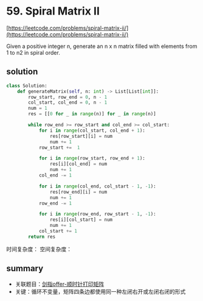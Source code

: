 # 59. Spiral Matrix II
[https://leetcode.com/problems/spiral-matrix-ii/](https://leetcode.com/problems/spiral-matrix-ii/)

Given a positive integer n, generate an n x n matrix filled with elements from 1 to n2 in spiral order.

## solution

````python
class Solution:
    def generateMatrix(self, n: int) -> List[List[int]]:
        row_start, row_end = 0, n - 1
        col_start, col_end = 0, n - 1        
        num = 1
        res = [[0 for _ in range(n)] for _ in range(n)]

        while row_end >= row_start and col_end >= col_start:
            for i in range(col_start, col_end + 1):
                res[row_start][i] = num
                num += 1
            row_start +=  1

            for i in range(row_start, row_end + 1):
                res[i][col_end] = num
                num += 1
            col_end -= 1

            for i in range(col_end, col_start - 1, -1):
                res[row_end][i] = num
                num += 1
            row_end -= 1

            for i in range(row_end, row_start - 1, -1):
                res[i][col_start] = num
                num += 1
            col_start += 1
        return res
````
时间复杂度：
空间复杂度：

## summary
- 关联题目：[剑指offer-顺时针打印矩阵](https://leetcode.com/problems/spiral-matrix/)
- 关键：循环不变量，矩阵四条边都使用同一种左闭右开或左闭右闭的形式

